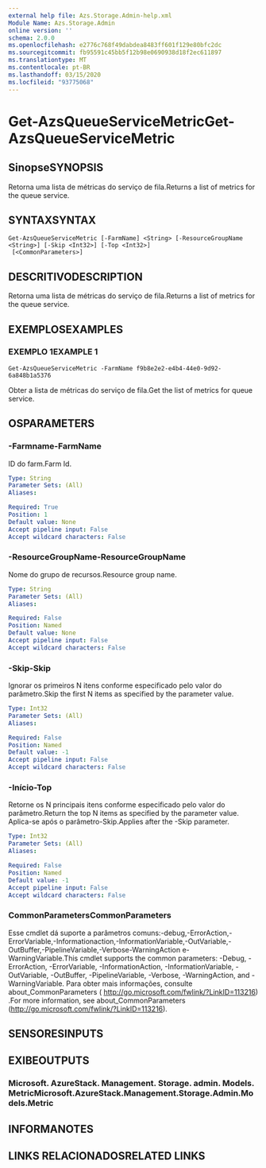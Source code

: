 ```yaml
---
external help file: Azs.Storage.Admin-help.xml
Module Name: Azs.Storage.Admin
online version: ''
schema: 2.0.0
ms.openlocfilehash: e2776c768f49dabdea8483ff601f129e80bfc2dc
ms.sourcegitcommit: fb95591c45bb5f12b98e0690938d18f2ec611897
ms.translationtype: MT
ms.contentlocale: pt-BR
ms.lasthandoff: 03/15/2020
ms.locfileid: "93775068"
---
```

# <span data-ttu-id="a9abd-101">Get-AzsQueueServiceMetric</span><span class="sxs-lookup"><span data-stu-id="a9abd-101">Get-AzsQueueServiceMetric</span></span>

## <span data-ttu-id="a9abd-102">Sinopse</span><span class="sxs-lookup"><span data-stu-id="a9abd-102">SYNOPSIS</span></span>
<span data-ttu-id="a9abd-103">Retorna uma lista de métricas do serviço de fila.</span><span class="sxs-lookup"><span data-stu-id="a9abd-103">Returns a list of metrics for the queue service.</span></span>

## <span data-ttu-id="a9abd-104">SYNTAX</span><span class="sxs-lookup"><span data-stu-id="a9abd-104">SYNTAX</span></span>

```
Get-AzsQueueServiceMetric [-FarmName] <String> [-ResourceGroupName <String>] [-Skip <Int32>] [-Top <Int32>]
 [<CommonParameters>]
```

## <span data-ttu-id="a9abd-105">DESCRITIVO</span><span class="sxs-lookup"><span data-stu-id="a9abd-105">DESCRIPTION</span></span>
<span data-ttu-id="a9abd-106">Retorna uma lista de métricas do serviço de fila.</span><span class="sxs-lookup"><span data-stu-id="a9abd-106">Returns a list of metrics for the queue service.</span></span>

## <span data-ttu-id="a9abd-107">EXEMPLOS</span><span class="sxs-lookup"><span data-stu-id="a9abd-107">EXAMPLES</span></span>

### <span data-ttu-id="a9abd-108">EXEMPLO 1</span><span class="sxs-lookup"><span data-stu-id="a9abd-108">EXAMPLE 1</span></span>
```
Get-AzsQueueServiceMetric -FarmName f9b8e2e2-e4b4-44e0-9d92-6a848b1a5376
```

<span data-ttu-id="a9abd-109">Obter a lista de métricas do serviço de fila.</span><span class="sxs-lookup"><span data-stu-id="a9abd-109">Get the list of metrics for queue service.</span></span>

## <span data-ttu-id="a9abd-110">OS</span><span class="sxs-lookup"><span data-stu-id="a9abd-110">PARAMETERS</span></span>

### <span data-ttu-id="a9abd-111">-Farmname</span><span class="sxs-lookup"><span data-stu-id="a9abd-111">-FarmName</span></span>
<span data-ttu-id="a9abd-112">ID do farm.</span><span class="sxs-lookup"><span data-stu-id="a9abd-112">Farm Id.</span></span>

```yaml
Type: String
Parameter Sets: (All)
Aliases:

Required: True
Position: 1
Default value: None
Accept pipeline input: False
Accept wildcard characters: False
```

### <span data-ttu-id="a9abd-113">-ResourceGroupName</span><span class="sxs-lookup"><span data-stu-id="a9abd-113">-ResourceGroupName</span></span>
<span data-ttu-id="a9abd-114">Nome do grupo de recursos.</span><span class="sxs-lookup"><span data-stu-id="a9abd-114">Resource group name.</span></span>

```yaml
Type: String
Parameter Sets: (All)
Aliases:

Required: False
Position: Named
Default value: None
Accept pipeline input: False
Accept wildcard characters: False
```

### <span data-ttu-id="a9abd-115">-Skip</span><span class="sxs-lookup"><span data-stu-id="a9abd-115">-Skip</span></span>
<span data-ttu-id="a9abd-116">Ignorar os primeiros N itens conforme especificado pelo valor do parâmetro.</span><span class="sxs-lookup"><span data-stu-id="a9abd-116">Skip the first N items as specified by the parameter value.</span></span>

```yaml
Type: Int32
Parameter Sets: (All)
Aliases:

Required: False
Position: Named
Default value: -1
Accept pipeline input: False
Accept wildcard characters: False
```

### <span data-ttu-id="a9abd-117">-Início</span><span class="sxs-lookup"><span data-stu-id="a9abd-117">-Top</span></span>
<span data-ttu-id="a9abd-118">Retorne os N principais itens conforme especificado pelo valor do parâmetro.</span><span class="sxs-lookup"><span data-stu-id="a9abd-118">Return the top N items as specified by the parameter value.</span></span>
<span data-ttu-id="a9abd-119">Aplica-se após o parâmetro-Skip.</span><span class="sxs-lookup"><span data-stu-id="a9abd-119">Applies after the -Skip parameter.</span></span>

```yaml
Type: Int32
Parameter Sets: (All)
Aliases:

Required: False
Position: Named
Default value: -1
Accept pipeline input: False
Accept wildcard characters: False
```

### <span data-ttu-id="a9abd-120">CommonParameters</span><span class="sxs-lookup"><span data-stu-id="a9abd-120">CommonParameters</span></span>
<span data-ttu-id="a9abd-121">Esse cmdlet dá suporte a parâmetros comuns:-debug,-ErrorAction,-ErrorVariable,-Informationaction,-InformationVariable,-OutVariable,-OutBuffer,-PipelineVariable,-Verbose-WarningAction e-WarningVariable.</span><span class="sxs-lookup"><span data-stu-id="a9abd-121">This cmdlet supports the common parameters: -Debug, -ErrorAction, -ErrorVariable, -InformationAction, -InformationVariable, -OutVariable, -OutBuffer, -PipelineVariable, -Verbose, -WarningAction, and -WarningVariable.</span></span> <span data-ttu-id="a9abd-122">Para obter mais informações, consulte about_CommonParameters ( http://go.microsoft.com/fwlink/?LinkID=113216) .</span><span class="sxs-lookup"><span data-stu-id="a9abd-122">For more information, see about_CommonParameters (http://go.microsoft.com/fwlink/?LinkID=113216).</span></span>

## <span data-ttu-id="a9abd-123">SENSORES</span><span class="sxs-lookup"><span data-stu-id="a9abd-123">INPUTS</span></span>

## <span data-ttu-id="a9abd-124">EXIBE</span><span class="sxs-lookup"><span data-stu-id="a9abd-124">OUTPUTS</span></span>

### <span data-ttu-id="a9abd-125">Microsoft. AzureStack. Management. Storage. admin. Models. Metric</span><span class="sxs-lookup"><span data-stu-id="a9abd-125">Microsoft.AzureStack.Management.Storage.Admin.Models.Metric</span></span>

## <span data-ttu-id="a9abd-126">INFORMA</span><span class="sxs-lookup"><span data-stu-id="a9abd-126">NOTES</span></span>

## <span data-ttu-id="a9abd-127">LINKS RELACIONADOS</span><span class="sxs-lookup"><span data-stu-id="a9abd-127">RELATED LINKS</span></span>
